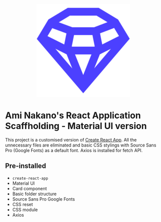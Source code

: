 <p align="center">
<img src="./src/images/icon.png" width="300">
</P>

# Ami Nakano's React Application Scaffholding - Material UI version

This project is a customised version of [Create React App](https://github.com/facebook/create-react-app). All the unnecessary files are eliminated and basic CSS stylings with Source Sans Pro (Google Fonts) as a default font. Axios is installed for fetch API.

## Pre-installed

- `create-react-app`
- Material UI
- Card component
- Basic folder structure
- Source Sans Pro Google Fonts
- CSS reset
- CSS module
- Axios